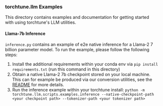 ### torchtune.llm Examples 

This directory contains examples and documentation for getting started with using torchtune's LLM utilities.

#### Llama-7b Inference

`inference.py` contains an example of e2e native inference for a Llama-2 7 billion parameter model. To run the example, please follow the following steps:

1. Install the additional requirements within your conda env via `pip install requirements.txt` (run this command in this directory)
2. Obtain a native Llama-2 7b checkpoint stored on your local machine. This can for example be produced via our conversion utilities, see the [README](https://github.com/pytorch-labs/torch_tbd/blob/main/torchtune/llm/scripts/checkpoint/README.md) for more details.
3. Run the inference example within your torchtune install:  `python -m torchtune.llm.scripts.examples.inference --native-checkpoint-path <your checkpoint path> --tokenizer-path <your tokenizer path>`

